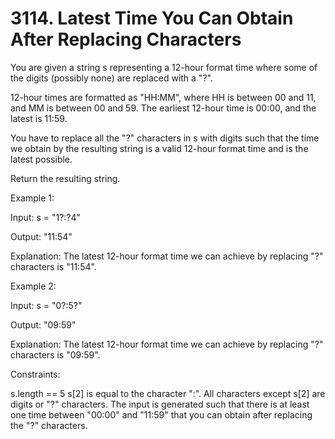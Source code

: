 # 3114. Latest Time You Can Obtain After Replacing Characters
You are given a string s representing a 12-hour format time where some of the digits (possibly none) are replaced with a "?".

12-hour times are formatted as "HH:MM", where HH is between 00 and 11, and MM is between 00 and 59. The earliest 12-hour time is 00:00, and the latest is 11:59.

You have to replace all the "?" characters in s with digits such that the time we obtain by the resulting string is a valid 12-hour format time and is the latest possible.

Return the resulting string.

 

Example 1:

Input: s = "1?:?4"

Output: "11:54"

Explanation: The latest 12-hour format time we can achieve by replacing "?" characters is "11:54".

Example 2:

Input: s = "0?:5?"

Output: "09:59"

Explanation: The latest 12-hour format time we can achieve by replacing "?" characters is "09:59".

 

Constraints:

s.length == 5
s[2] is equal to the character ":".
All characters except s[2] are digits or "?" characters.
The input is generated such that there is at least one time between "00:00" and "11:59" that you can obtain after replacing the "?" characters.